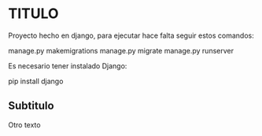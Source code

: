 # TITULO

Proyecto hecho en django, para ejecutar hace falta seguir estos comandos:

manage.py makemigrations 
manage.py migrate
manage.py runserver

Es necesario tener instalado Django:

pip install django

## Subtitulo
Otro texto